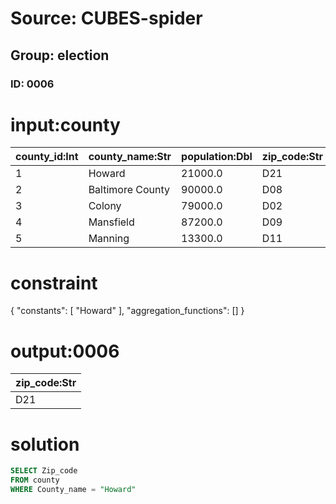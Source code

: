 # Source: CUBES-spider
## Group: election
### ID: 0006

# input:county

| county_id:Int | county_name:Str | population:Dbl | zip_code:Str |
|---|---|---|---|
| 1 | Howard | 21000.0 | D21 |
| 2 | Baltimore County | 90000.0 | D08 |
| 3 | Colony | 79000.0 | D02 |
| 4 | Mansfield | 87200.0 | D09 |
| 5 | Manning | 13300.0 | D11 |

# constraint

{
  "constants": [
    "Howard"
  ],
  "aggregation_functions": []
}

# output:0006

| zip_code:Str |
|---|
| D21 |

# solution

```sql
SELECT Zip_code
FROM county
WHERE County_name = "Howard"
```
